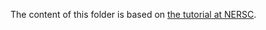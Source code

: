 The content of this folder is based on [the tutorial at NERSC](https://docs.nersc.gov/development/programming-models/cuda/).


